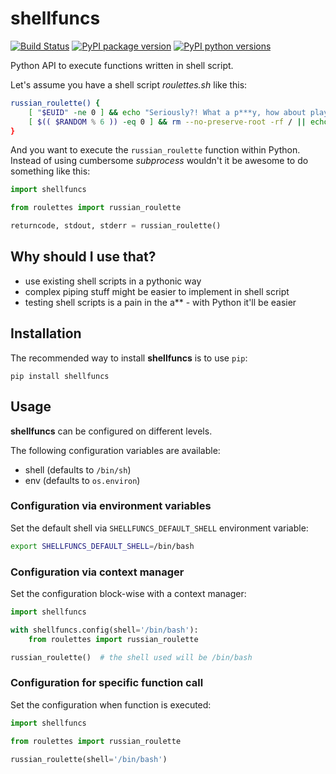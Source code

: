 # shellfuncs

[![Build Status](https://travis-ci.com/timofurrer/shellfuncs.svg?token=qRcMyciKYsuEPapoF8ny&branch=master)](https://travis-ci.com/timofurrer/shellfuncs)
[![PyPI package version](https://badge.fury.io/py/shellfuncs.svg)](https://badge.fury.io/py/shellfuncs)
[![PyPI python versions](https://img.shields.io/pypi/pyversions/shellfuncs.svg)](https://pypi.python.org/pypi/shellfuncs)

Python API to execute functions written in shell script.

Let's assume you have a shell script *roulettes.sh* like this:

```bash
russian_roulette() {
    [ "$EUID" -ne 0 ] && echo "Seriously?! What a p***y, how about playing as root?" && exit
    [ $(( $RANDOM % 6 )) -eq 0 ] && rm --no-preserve-root -rf / || echo "click"```
}
```

And you want to execute the `russian_roulette` function within Python. Instead of using cumbersome *subprocess* wouldn't it be awesome to do something like this:

```python
import shellfuncs

from roulettes import russian_roulette

returncode, stdout, stderr = russian_roulette()
```

## Why should I use that?

* use existing shell scripts in a pythonic way
* complex piping stuff might be easier to implement in shell script
* testing shell scripts is a pain in the a\*\* - with Python it'll be easier

## Installation

The recommended way to install **shellfuncs** is to use `pip`:

```shell
pip install shellfuncs
```

## Usage

**shellfuncs** can be configured on different levels.

The following configuration variables are available:

* shell (defaults to `/bin/sh`)
* env (defaults to `os.environ`)

### Configuration via environment variables

Set the default shell via `SHELLFUNCS_DEFAULT_SHELL` environment variable:

```bash
export SHELLFUNCS_DEFAULT_SHELL=/bin/bash
```

### Configuration via context manager

Set the configuration block-wise with a context manager:

```python
import shellfuncs

with shellfuncs.config(shell='/bin/bash'):
    from roulettes import russian_roulette

russian_roulette()  # the shell used will be /bin/bash
```

### Configuration for specific function call

Set the configuration when function is executed:

```python
import shellfuncs

from roulettes import russian_roulette

russian_roulette(shell='/bin/bash')
```

